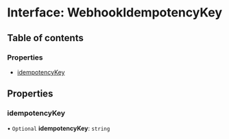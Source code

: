 # Interface: WebhookIdempotencyKey

## Table of contents

### Properties

- [idempotencyKey](WebhookIdempotencyKey.md#idempotencykey)

## Properties

### <a id="idempotencykey" name="idempotencykey"></a> idempotencyKey

• `Optional` **idempotencyKey**: `string`
